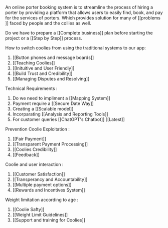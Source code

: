An online porter booking system is to streamline the process of hiring a porter by providing a platform that allows users to easily find, book, and pay for the services of porters. Which provides solution for many of  [[problems ]] faced by people and the collies as well. 

Do we have to prepare a [[Complete business]]  plan  before starting the project or a [[Step by Step]] process. 


How to switch coolies from using the traditional systems to our app:
1) [[Button phones and message boards]] 
2) [[Teaching Coolies]]
3) [[Inituitive and User Friendly]]
4) [[Build Trust and Credibility]]
5) [[Managing Disputes and Resolving]]

Technical Requirements :
1) Do we need to impliment a [[Mapping System]] 
2) Payment require a [[Secure Date Way]]
3) Creating a [[Scalable model]] 
4) Incorparating [[Analysis and Reporting Tools]]
5) For customer queries [[ChatGPT's Chatbot]] [[Latest]]

Prevention Coolie Exploitation :
1) [[Fair Payment]]
2) [[Transparent Payment Processing]]
3) [[Coolies Credibility]]
4) [[Feedback]]

Coolie and user interaction :

1) [[Customer Satisfaction]]
2) [[Transperancy and Accountability]]
3) [[Multiple payment options]]
4) [[Rewards and Incentives System]]

Weight limitation according to age :

1) [[Coolie Safty]]
2) [[Weight Limit Guidelines]]
3) [[Support and training for Coolies]]


